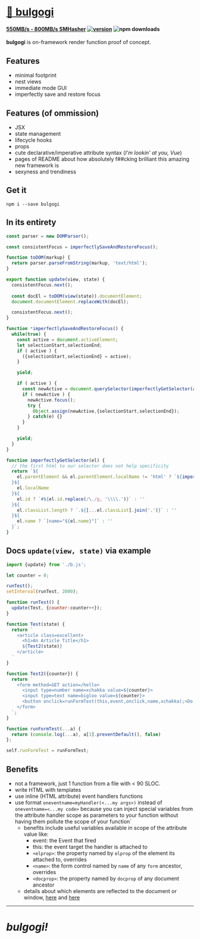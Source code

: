 # [:bowl_with_spoon:	bulgogi](https://github.com/cris691/bulgogi)

#### **[550MB/s - 800MB/s SMHasher](https://github.com/rurban/smhasher/blob/master/doc/beamsplitter.txt)** [![version](https://img.shields.io/npm/v/beamsplitter.svg?label=&color=0080FF)](https://github.com/cris691/beamsplitter/releases/latest) ![npm downloads](https://img.shields.io/npm/dt/beamsplitter)

**bulgogi** is on-framework render function proof of concept.

## Features

- minimal footprint
- nest views
- immediate mode GUI
- imperfectly save and restore focus

## Features (of ommission)

- JSX
- state management
- lifecycle hooks
- props
- cute declarative/imperative attribute syntax (*I'm lookin' at you, Vue*)
- pages of README about how absolutely f##cking brilliant this amazing new framework is
- sexyness and trendiness

## Get it

```console
npm i --save bulgogi
```

## In its entirety

```javascript
const parser = new DOMParser();

const consistentFocus = imperfectlySaveAndRestoreFocus();

function toDOM(markup) {
  return parser.parseFromString(markup, 'text/html');
}

export function update(view, state) {
  consistentFocus.next();
  
  const docEl = toDOM(view(state)).documentElement;
  document.documentElement.replaceWith(docEl);

  consistentFocus.next();
}

function *imperfectlySaveAndRestoreFocus() {
  while(true) {
    const active = document.activeElement;
    let selectionStart,selectionEnd;
    if ( active ) {
      ({selectionStart,selectionEnd} = active);
    }

    yield;

    if ( active ) {
      const newActive = document.querySelector(imperfectlyGetSelector(active));
      if ( newActive ) {
        newActive.focus();
        try {
          Object.assign(newActive,{selectionStart,selectionEnd});
        } catch(e) {}
      }
    }

    yield;
  }
}

function imperfectlyGetSelector(el) {
  // the first html to our selector does not help specificity
  return `${
    el.parentElement && el.parentElement.localName != 'html' ? `${imperfectlyGetSelector(el.parentElement)} > ` : ''  
  }${
    el.localName
  }${
    el.id ? `#${el.id.replace(/\./g, '\\\\.')}` : ''
  }${
    el.classList.length ? `.${[...el.classList].join('.')}` : ''
  }${
    el.name ? `[name="${el.name}"]` : ''
  }`;
}
```


## Docs `update(view, state)` via example

```javascript
import {update} from './b.js';

let counter = 0;

runTest();
setInterval(runTest, 2000);

function runTest() {
  update(Test, {counter:counter++});
}

function Test(state) {
  return `
    <article class=excellent>
      <h1>An Article Title</h1>
      ${Test2(state)}
    </article>
  `
}

function Test2({counter}) {
  return `
    <form method=GET action=/hello>
      <input type=number name=xchakka value=${counter}>
      <input type=text name=bigloo value=${counter}>
      <button onclick=runFormTest(this,event,onclick,name,xchakka);>Do it</button>
    </form>
  `;
}

function runFormTest(...a) { 
  return (console.log(...a), a[1].preventDefault(), false) 
}; 

self.runFormTest = runFormTest;
```

## Benefits

- not a framework, just 1 function from a file with < 90 SLOC. 
- write HTML with templates
- use inline (HTML attribute) event handlers functions
- use format `oneventname=myHandler(<...my args>)` instead of `oneventname=<...my code>` because you can inject special variables from the attribute handler scope as parameters to your function without having them pollute the scope of your function`
  - benefits include useful variables available in scope of the attribute value like:
    - event: the Event that fired
    - this: the event target the handler is attached to
    - `<elprop>`: the property named by `elprop` of the element its attached to, overrides
    - `<name>`: the form control named by `name` of any `form` ancestor, overrides
    - `<docprop>`: the property named by `docprop` of any document ancestor
  - details about which elements are reflected to the document or window, [here](https://developer.mozilla.org/en-US/docs/Web/Guide/Events/Event_handlers) and [here](https://html.spec.whatwg.org/multipage/webappapis.html#event-handlers-on-elements,-document-objects,-and-window-objects)
  
--------

# *bulgogi!*
